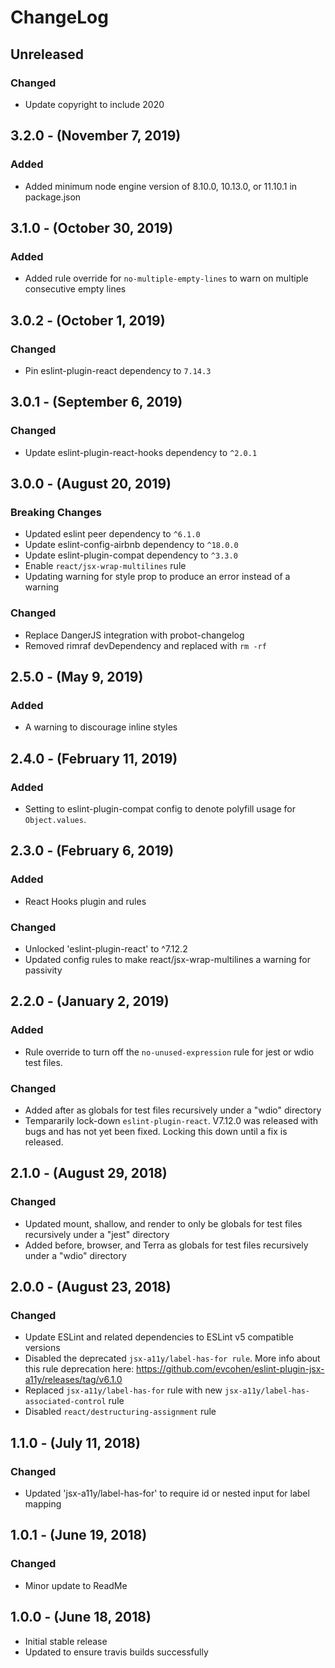 ChangeLog
=========

Unreleased
-----------------
### Changed
* Update copyright to include 2020

3.2.0 - (November 7, 2019)
-----------------
### Added
* Added minimum node engine version of 8.10.0, 10.13.0, or 11.10.1 in package.json

3.1.0 - (October 30, 2019)
-----------------
### Added
* Added rule override for `no-multiple-empty-lines` to warn on multiple consecutive empty lines

3.0.2 - (October 1, 2019)
-----------------
### Changed
* Pin eslint-plugin-react dependency to `7.14.3`

3.0.1 - (September 6, 2019)
-----------------
### Changed
* Update eslint-plugin-react-hooks dependency to `^2.0.1`

3.0.0 - (August 20, 2019)
-----------------
### Breaking Changes
* Updated eslint peer dependency to `^6.1.0`
* Update eslint-config-airbnb dependency to `^18.0.0`
* Update eslint-plugin-compat dependency to `^3.3.0`
* Enable `react/jsx-wrap-multilines` rule
* Updating warning for style prop to produce an error instead of a warning

### Changed
* Replace DangerJS integration with probot-changelog
* Removed rimraf devDependency and replaced with `rm -rf`

2.5.0 - (May 9, 2019)
-----------------
### Added
* A warning to discourage inline styles

2.4.0 - (February 11, 2019)
-----------------
### Added
* Setting to eslint-plugin-compat config to denote polyfill usage for `Object.values`.

2.3.0 - (February 6, 2019)
-----------------
### Added
* React Hooks plugin and rules

### Changed
* Unlocked 'eslint-plugin-react' to ^7.12.2
* Updated config rules to make react/jsx-wrap-multilines a warning for passivity

2.2.0 - (January 2, 2019)
-----------------
### Added
* Rule override to turn off the `no-unused-expression` rule for jest or wdio test files.

### Changed
* Added after as globals for test files recursively under a "wdio" directory
* Tempararily lock-down `eslint-plugin-react`. V7.12.0 was released with bugs and has not yet been fixed. Locking this down until a fix is released.

2.1.0 - (August 29, 2018)
------------------
### Changed
* Updated mount, shallow, and render to only be globals for test files recursively under a "jest" directory
* Added before, browser, and Terra as globals for test files recursively under a "wdio" directory

2.0.0 - (August 23, 2018)
------------------
### Changed
* Update ESLint and related dependencies to ESLint v5 compatible versions
* Disabled the deprecated `jsx-a11y/label-has-for rule`. More info about this rule deprecation here: https://github.com/evcohen/eslint-plugin-jsx-a11y/releases/tag/v6.1.0
* Replaced `jsx-a11y/label-has-for` rule with new `jsx-a11y/label-has-associated-control` rule
* Disabled `react/destructuring-assignment` rule

1.1.0 - (July 11, 2018)
------------------
### Changed
* Updated 'jsx-a11y/label-has-for' to require id or nested input for label mapping

1.0.1 - (June 19, 2018)
------------------
### Changed
* Minor update to ReadMe

1.0.0 - (June 18, 2018)
------------------
* Initial stable release
* Updated to ensure travis builds successfully
